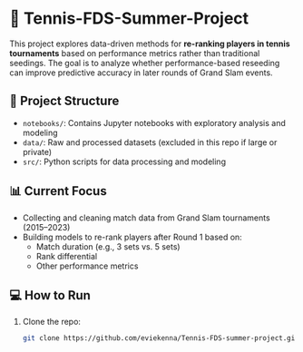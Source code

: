 # 🎾 Tennis-FDS-Summer-Project

This project explores data-driven methods for **re-ranking players in tennis tournaments** based on performance metrics rather than traditional seedings. The goal is to analyze whether performance-based reseeding can improve predictive accuracy in later rounds of Grand Slam events.

## 📂 Project Structure
- `notebooks/`: Contains Jupyter notebooks with exploratory analysis and modeling
- `data/`: Raw and processed datasets (excluded in this repo if large or private)
- `src/`: Python scripts for data processing and modeling

## 📊 Current Focus
- Collecting and cleaning match data from Grand Slam tournaments (2015–2023)
- Building models to re-rank players after Round 1 based on:
  - Match duration (e.g., 3 sets vs. 5 sets)
  - Rank differential
  - Other performance metrics

## 💻 How to Run
1. Clone the repo:
   ```bash
   git clone https://github.com/eviekenna/Tennis-FDS-summer-project.git
